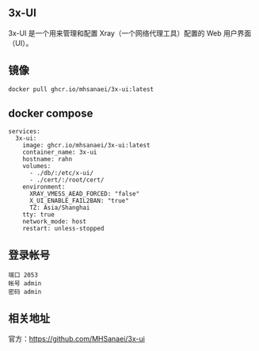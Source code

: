 ## 3x-UI

3x-UI 是一个用来管理和配置 Xray（一个网络代理工具）配置的 Web 用户界面（UI）。

## 镜像

```
docker pull ghcr.io/mhsanaei/3x-ui:latest
```

## docker compose

```
services:
  3x-ui:
    image: ghcr.io/mhsanaei/3x-ui:latest
    container_name: 3x-ui
    hostname: rahn
    volumes:
      - ./db/:/etc/x-ui/
      - ./cert/:/root/cert/
    environment:
      XRAY_VMESS_AEAD_FORCED: "false"
      X_UI_ENABLE_FAIL2BAN: "true"
      TZ: Asia/Shanghai
    tty: true
    network_mode: host
    restart: unless-stopped
```

## 登录帐号

```
端口 2053
帐号 admin
密码 admin
```

## 相关地址

官方：https://github.com/MHSanaei/3x-ui